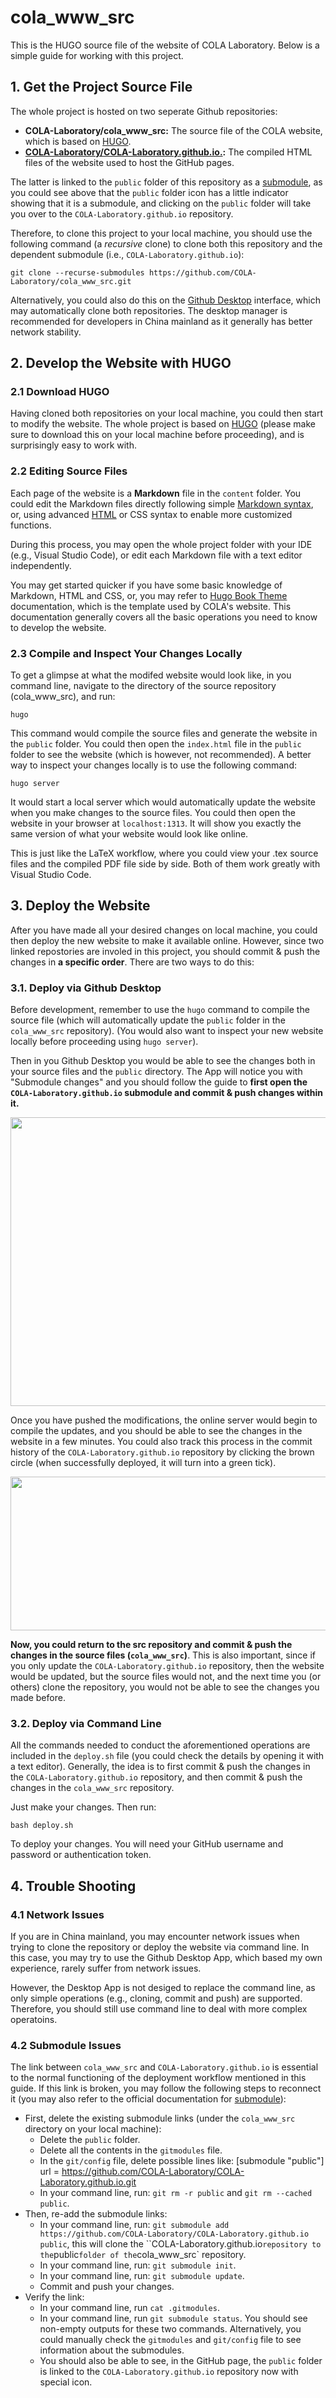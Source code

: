 # cola_www_src
This is the HUGO source file of the website of COLA Laboratory. Below is a simple guide for working with this project.

## 1. Get the Project Source File

The whole project is hosted on two seperate Github repositories:

- **COLA-Laboratory/cola_www_src:** The source file of the COLA website, which is based on [HUGO](https://gohugo.io/).
- **[COLA-Laboratory/COLA-Laboratory.github.io.](https://github.com/COLA-Laboratory/COLA-Laboratory.github.io):** The compiled HTML files of the website used to host the GitHub pages.

The latter is linked to the `public` folder of this repository as a [submodule](https://github.blog/2016-02-01-working-with-submodules/), as you could see above that the `public` folder icon has a little indicator showing that it is a submodule, and clicking on the `public` folder will take you over to the `COLA-Laboratory.github.io` repository.

Therefore, to clone this project to your local machine, you should use the following command (a *recursive* clone) to clone both this repository and the dependent submodule (i.e., `COLA-Laboratory.github.io`):

```
git clone --recurse-submodules https://github.com/COLA-Laboratory/cola_www_src.git
```

Alternatively, you could also do this on the [Github Desktop](https://desktop.github.com/) interface, which may automatically clone both repositories. The desktop manager is recommended for developers in China mainland as it generally has better network stability. 

## 2. Develop the Website with HUGO

### 2.1 Download HUGO

Having cloned both repositories on your local machine, you could then start to modify the website. The whole project is based on [HUGO](https://gohugo.io/installation/) (please make sure to download this on your local machine before proceeding), and is surprisingly easy to work with.

### 2.2 Editing Source Files 

Each page of the website is a **Markdown** file in the `content` folder. You could edit the Markdown files directly following simple [Markdown syntax](https://www.markdownguide.org/basic-syntax/), or, using advanced [HTML](https://www.w3schools.com/html/html_intro.asp) or CSS syntax to enable more customized functions.

During this process, you may open the whole project folder with your IDE (e.g., Visual Studio Code), or edit each Markdown file with a text editor independently. 

You may get started quicker if you have some basic knowledge of Markdown, HTML and CSS, or, you may refer to [Hugo Book Theme](https://hugo-book-demo.netlify.app/posts/) documentation, which is the template used by COLA's website. This documentation generally covers all the basic operations you need to know to develop the website.

### 2.3 Compile and Inspect Your Changes Locally

To get a glimpse at what the modifed website would look like, in you command line, navigate to the directory of the source repository (cola_www_src), and run:

```
hugo
```

This command would compile the source files and generate the website in the `public` folder. You could then open the `index.html` file in the `public` folder to see the website (which is however, not recommended). A better way to inspect your changes locally is to use the following command:
    
```
hugo server
```

It would start a local server which would automatically update the website when you make changes to the source files. You could then open the website in your browser at `localhost:1313`. It will show you exactly the same version of what your website would look like online. 

This is just like the LaTeX workflow, where you could view your .tex source files and the compiled PDF file side by side. Both of them work greatly with Visual Studio Code.

## 3. Deploy the Website

After you have made all your desired changes on local machine, you could then deploy the new website to make it available online. However, since two linked repostories are involed in this project, you should commit & push the changes in **a specific order**. There are two ways to do this:

### 3.1. Deploy via Github Desktop

Before development, remember to use the `hugo` command to compile the source file (which will automatically update the `public` folder in the `cola_www_src` repository). (You would also want to inspect your new website locally before proceeding using `hugo server`).

Then in you Github Desktop you would be able to see the changes both in your source files and the `public` directory. The App will notice you with "Submodule changes" and you should follow the guide to **first open the `COLA-Laboratory.github.io` submodule and commit & push changes within it.**

<div class="item1" style="text-align:center">
    <img src="Github_Desktop.png" width="642px", height="462px", class="center">
</div>

Once you have pushed the modifications, the online server would begin to compile the updates, and you should be able to see the changes in the website in a few minutes. You could also track this process in the commit history of the `COLA-Laboratory.github.io` repository by clicking the brown circle (when successfully deployed, it will turn into a green tick).

<div class="item1" style="text-align:center">
    <img src="Deployment.png" width="579px", height="246px", class="center">
</div>

**Now, you could return to the src repository and commit & push the changes in the source files (`cola_www_src`)**. This is also important, since if you only update the `COLA-Laboratory.github.io` repository, then the website would be updated, but the source files would not, and the next time you (or others) clone the repository, you would not be able to see the changes you made before.

### 3.2. Deploy via Command Line

All the commands needed to conduct the aforementioned operations are included in the `deploy.sh` file (you could check the details by opening it with a text editor). Generally, the idea is to first commit & push the changes in the `COLA-Laboratory.github.io` repository, and then commit & push the changes in the `cola_www_src` repository.

Just make your changes. Then run:

```
bash deploy.sh
```

To deploy your changes. You will need your GitHub username and password or authentication token.

## 4. Trouble Shooting

### 4.1 Network Issues

If you are in China mainland, you may encounter network issues when trying to clone the repository or deploy the website via command line. In this case, you may try to use the Github Desktop App, which based my own experience, rarely suffer from network issues.

However, the Desktop App is not desiged to replace the command line, as only simple operations (e.g., cloning, commit and push) are supported. Therefore, you should still use command line to deal with more complex operatoins.

### 4.2 Submodule Issues

The link between `cola_www_src` and `COLA-Laboratory.github.io` is essential to the normal functioning of the deployment workflow mentioned in this guide. If this link is broken, you may follow the following steps to reconnect it (you may also refer to the official documentation for [submodule](https://github.blog/2016-02-01-working-with-submodules/)):

- First, delete the existing submodule links (under the `cola_www_src` directory on your local machine):
    - Delete the `public` folder. 
    - Delete all the contents in the `gitmodules` file.
    - In the `git/config` file, delete possible lines like: [submodule "public"]
	url = https://github.com/COLA-Laboratory/COLA-Laboratory.github.io.git
    - In your command line, run: `git rm -r public` and `git rm --cached public`.
- Then, re-add the submodule links:
    - In your command line, run: `git submodule add https://github.com/COLA-Laboratory/COLA-Laboratory.github.io public`, this will clone the ``COLA-Laboratory.github.io` repository to the `public` folder of the `cola_www_src` repository.
    - In your command line, run: `git submodule init`.
    - In your command line, run: `git submodule update`.
    - Commit and push your changes.
- Verify the link:
    - In your command line, run `cat .gitmodules`. 
    - In your command line, run `git submodule status`. You should see non-empty outputs for these two commands. Alternatively, you could manually check the `gitmodules` and `git/config` file to see information about the submodules.
    - You should also be able to see, in the GitHub page, the `public` folder is linked to the `COLA-Laboratory.github.io` repository now with special icon.








